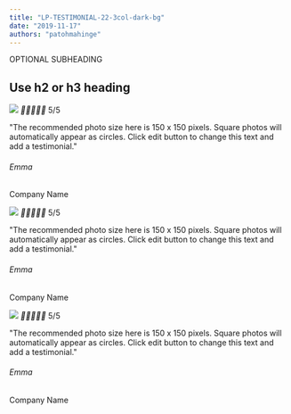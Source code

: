 ```yaml
---
title: "LP-TESTIMONIAL-22-3col-dark-bg"
date: "2019-11-17"
authors: "patohmahinge"
---
```


OPTIONAL SUBHEADING

## Use h2 or h3 heading

![](images/placeholder-300x300-150x150.jpg) __________ 5/5

"The recommended photo size here is 150 x 150 pixels. Square photos will automatically appear as circles. Click edit button to change this text and add a testimonial."

###### Emma

Company Name

![](images/placeholder-300x300-150x150.jpg) __________ 5/5

"The recommended photo size here is 150 x 150 pixels. Square photos will automatically appear as circles. Click edit button to change this text and add a testimonial."

###### Emma

Company Name

![](images/placeholder-300x300-150x150.jpg) __________ 5/5

"The recommended photo size here is 150 x 150 pixels. Square photos will automatically appear as circles. Click edit button to change this text and add a testimonial."

###### Emma

Company Name
